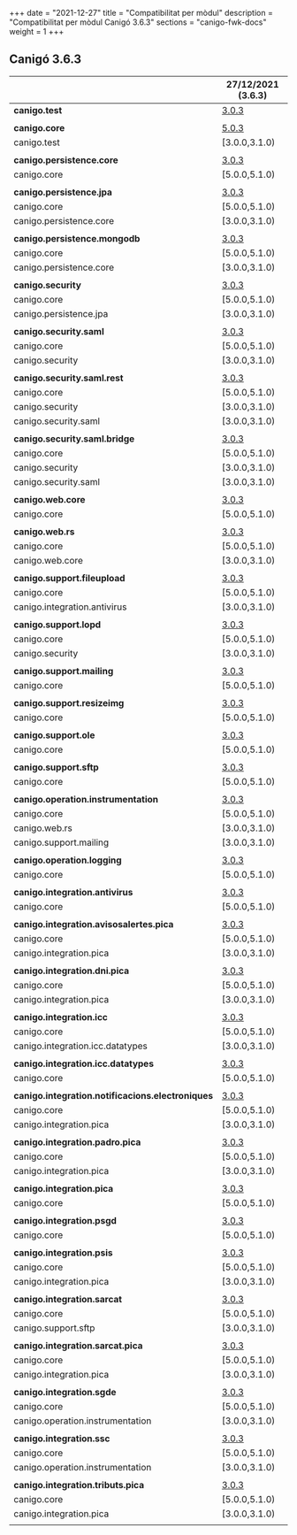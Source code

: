 +++
date        = "2021-12-27"
title       = "Compatibilitat per mòdul"
description = "Compatibilitat per mòdul Canigó 3.6.3"
sections    = "canigo-fwk-docs"
weight      = 1
+++

## Canigó 3.6.3

|                                                   		| 27/12/2021 (3.6.3)																														|
|---------------------------------------------------		|------------------																															|
| **canigo.test**                                   		| [3.0.3](/canigo-fwk-docs/documentacio-llibreries/canigo.test/3.0.3/)  							|
|                                                   		|               																																|
| **canigo.core**                                   		| [5.0.3](/canigo-fwk-docs/documentacio-llibreries/canigo.core/5.0.3/)  							|
| canigo.test                                       		| [3.0.0,3.1.0)  			|
|                                                   		|               																																|
| **canigo.persistence.core**                        		| [3.0.3](/canigo-fwk-docs/documentacio-llibreries/canigo.persistence.core/3.0.3/) |
| canigo.core                                       		| [5.0.0,5.1.0)  																																|
|                                                   		|               																																|
| **canigo.persistence.jpa**                         		| [3.0.3](/canigo-fwk-docs/documentacio-llibreries/canigo.persistence.jpa/3.0.3/)		|
| canigo.core                                       		| [5.0.0,5.1.0)  																																|
| canigo.persistence.core                           		| [3.0.0,3.1.0)  																																|
|                                                   		|               																																|
| **canigo.persistence.mongodb**                     		| [3.0.3](/canigo-fwk-docs/documentacio-llibreries/canigo.persistence.mongodb/3.0.3/) |
| canigo.core                                       		| [5.0.0,5.1.0)  																																|
| canigo.persistence.core                           		| [3.0.0,3.1.0)  																																|
|                                                   		|               																																|
| **canigo.security**                                		| [3.0.3](/canigo-fwk-docs/documentacio-llibreries/canigo.security/3.0.3/) |
| canigo.core                                       		| [5.0.0,5.1.0)  																																|
| canigo.persistence.jpa                             		| [3.0.0,3.1.0)  																																|
|                                                   		|               																																|
| **canigo.security.saml**                           		| [3.0.3](/canigo-fwk-docs/documentacio-llibreries/canigo.security.saml/3.0.3/) |
| canigo.core                                       		| [5.0.0,5.1.0)  																																|
| canigo.security                                   		| [3.0.0,3.1.0) 																																|
|                                                   		|               																																|
| **canigo.security.saml.rest**                      		| [3.0.3](/canigo-fwk-docs/documentacio-llibreries/canigo.security.saml.rest/3.0.3/) |
| canigo.core                                       		| [5.0.0,5.1.0)  																																|
| canigo.security                                   		| [3.0.0,3.1.0) 																																|
| canigo.security.saml                               		| [3.0.0,3.1.0) 																																|
|                                                   		|               																																|
| **canigo.security.saml.bridge**                    		| [3.0.3](/canigo-fwk-docs/documentacio-llibreries/canigo.security.saml.bridge/3.0.3/) |
| canigo.core                                       		| [5.0.0,5.1.0)  																																|
| canigo.security                                   		| [3.0.0,3.1.0) 																																|
| canigo.security.saml                               		| [3.0.0,3.1.0) 																																|
|                                                   		|               																																|
| **canigo.web.core**                                		| [3.0.3](/canigo-fwk-docs/documentacio-llibreries/canigo.web.core/3.0.3/) |
| canigo.core                                       		| [5.0.0,5.1.0)  																																|
|                                                   		|               																																|
| **canigo.web.rs**                                  		| [3.0.3](/canigo-fwk-docs/documentacio-llibreries/canigo.web.rs/3.0.3/) |
| canigo.core                                       		| [5.0.0,5.1.0)  																																|
| canigo.web.core                                   		| [3.0.0,3.1.0) 																																|
|                                                   		|               																																	|
| **canigo.support.fileupload**                      		| [3.0.3](/canigo-fwk-docs/documentacio-llibreries/canigo.support.fileupload/3.0.3/) |
| canigo.core                                       		| [5.0.0,5.1.0)  																																|
| canigo.integration.antivirus                      		| [3.0.0,3.1.0) 																																|
|                                                   		|               																																|
| **canigo.support.lopd**                            		| [3.0.3](/canigo-fwk-docs/documentacio-llibreries/canigo.support.lopd/3.0.3/) |
| canigo.core                                       		| [5.0.0,5.1.0)  																																|
| canigo.security                                   		| [3.0.0,3.1.0) 																																|
|                                                   		|               																																|
| **canigo.support.mailing**                         		| [3.0.3](/canigo-fwk-docs/documentacio-llibreries/canigo.support.mailing/3.0.3/) |
| canigo.core                                       		| [5.0.0,5.1.0)  																																|
|                                                   		|               																																|
| **canigo.support.resizeimg**                         	| [3.0.3](/canigo-fwk-docs/documentacio-llibreries/canigo.support.resizeimg/3.0.3/) |
| canigo.core                                       		| [5.0.0,5.1.0)  																																|
|                                                   		|               																																|
| **canigo.support.ole**                             		| [3.0.3](/canigo-fwk-docs/documentacio-llibreries/canigo.support.ole/3.0.3/) |
| canigo.core                                       		| [5.0.0,5.1.0)  																																|
|                                                   		|               																																|
| **canigo.support.sftp**                            		| [3.0.3](/canigo-fwk-docs/documentacio-llibreries/canigo.support.sftp/3.0.3/) |
| canigo.core                                       		| [5.0.0,5.1.0)  																																|
|                                                   		|               																																|
| **canigo.operation.instrumentation**               		| [3.0.3](/canigo-fwk-docs/documentacio-llibreries/canigo.operation.instrumentation/3.0.3/) |
| canigo.core                                       		| [5.0.0,5.1.0)  																																|
| canigo.web.rs                                   			| [3.0.0,3.1.0) 																																|
| canigo.support.mailing                           			| [3.0.0,3.1.0) 																																|
|                                                   		|               																																|
| **canigo.operation.logging**                       		| [3.0.3](/canigo-fwk-docs/documentacio-llibreries/canigo.operation.logging/3.0.3/) |
| canigo.core                                       		| [5.0.0,5.1.0)  																																|
|                                                   		|               																																|
| **canigo.integration.antivirus**                   		| [3.0.3](/canigo-fwk-docs/documentacio-llibreries/canigo.integration.antivirus/3.0.3/) |
| canigo.core                                       		| [5.0.0,5.1.0)  																																|
|                                                   		|               																																|
| **canigo.integration.avisosalertes.pica**          		| [3.0.3](/canigo-fwk-docs/documentacio-llibreries/canigo.integration.avisosalertes.pica/3.0.3/) |
| canigo.core                                       		| [5.0.0,5.1.0)  																																|
| canigo.integration.pica                           		| [3.0.0,3.1.0) 																																|
|                                                   		|               																																|
| **canigo.integration.dni.pica**                    		| [3.0.3](/canigo-fwk-docs/documentacio-llibreries/canigo.integration.dni.pica/3.0.3/) |
| canigo.core                                       		| [5.0.0,5.1.0)  																																|
| canigo.integration.pica                           		| [3.0.0,3.1.0) 																																|
|                                                   		|               																																|
| **canigo.integration.icc**                         		| [3.0.3](/canigo-fwk-docs/documentacio-llibreries/canigo.integration.icc/3.0.3/) |
| canigo.core                                       		| [5.0.0,5.1.0)  																																|
| canigo.integration.icc.datatypes                  		| [3.0.0,3.1.0)  																																|
|                                                   		|               																																|
| **canigo.integration.icc.datatypes**               		| [3.0.3](/canigo-fwk-docs/documentacio-llibreries/canigo.integration.icc.datatypes/3.0.3/) |
| canigo.core                                       		| [5.0.0,5.1.0)  																																|
|                                                   		|               																																|
| **canigo.integration.notificacions.electroniques** 		| [3.0.3](/canigo-fwk-docs/documentacio-llibreries/canigo.integration.notificacions.electroniques/3.0.3/) |
| canigo.core                                       		| [5.0.0,5.1.0)  																																|
| canigo.integration.pica                           		| [3.0.0,3.1.0) 																																|
|                                                   		|               																																|
| **canigo.integration.padro.pica**                  		| [3.0.3](/canigo-fwk-docs/documentacio-llibreries/canigo.integration.padro.pica/3.0.3/) |
| canigo.core                                       		| [5.0.0,5.1.0)  																																|
| canigo.integration.pica                           		| [3.0.0,3.1.0) 																																|
|                                                   		|               																																|
| **canigo.integration.pica**                        		| [3.0.3](/canigo-fwk-docs/documentacio-llibreries/canigo.integration.pica/3.0.3/) |
| canigo.core                                       		| [5.0.0,5.1.0)  																																|
|                                                   		|               																																|
| **canigo.integration.psgd**                        		| [3.0.3](/canigo-fwk-docs/documentacio-llibreries/canigo.integration.psgd/3.0.3/) |
| canigo.core                                       		| [5.0.0,5.1.0)  																																|
|                                                   		|               																																|
| **canigo.integration.psis**                        		| [3.0.3](/canigo-fwk-docs/documentacio-llibreries/canigo.integration.psis/3.0.3/) |
| canigo.core                                       		| [5.0.0,5.1.0)  																																|
| canigo.integration.pica                           		| [3.0.0,3.1.0) 																																|
|                                                   		|               																																|
| **canigo.integration.sarcat**                      		| [3.0.3](/canigo-fwk-docs/documentacio-llibreries/canigo.integration.sarcat/3.0.3/) |
| canigo.core                                       		| [5.0.0,5.1.0)  																																|
| canigo.support.sftp                               		| [3.0.0,3.1.0) 																																|
|                                                   		|               																																|
| **canigo.integration.sarcat.pica**                 		| [3.0.3](/canigo-fwk-docs/documentacio-llibreries/canigo.integration.sarcat.pica/3.0.3/) |
| canigo.core                                       		| [5.0.0,5.1.0)  																																|
| canigo.integration.pica                           		| [3.0.0,3.1.0) 																																|
|                                                   		|               																																|
| **canigo.integration.sgde**                        		| [3.0.3](/canigo-fwk-docs/documentacio-llibreries/canigo.integration.sgde/3.0.3/) |
| canigo.core                                       		| [5.0.0,5.1.0)  																																|
| canigo.operation.instrumentation                  		| [3.0.0,3.1.0) 																																|
|                                                   		|               																																|
| **canigo.integration.ssc**                         		| [3.0.3](/canigo-fwk-docs/documentacio-llibreries/canigo.integration.ssc/3.0.3/) |
| canigo.core                                       		| [5.0.0,5.1.0)  																																|
| canigo.operation.instrumentation                  		| [3.0.0,3.1.0) 																																|
|                                                   		|               																																|
| **canigo.integration.tributs.pica**                		| [3.0.3](/canigo-fwk-docs/documentacio-llibreries/canigo.integration.tributs.pica/3.0.3/) |
| canigo.core                                       		| [5.0.0,5.1.0)  																																|
| canigo.integration.pica                           		| [3.0.0,3.1.0) 																																|
|                                                   		|       |
